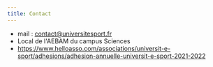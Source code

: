```yaml
---
title: Contact
---
```


- mail : contact@universitesport.fr
- Local de l'AEBAM du campus Sciences
- https://www.helloasso.com/associations/universit-e-sport/adhesions/adhesion-annuelle-universit-e-sport-2021-2022